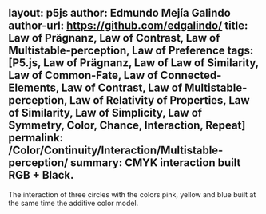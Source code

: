 layout: p5js
author: Edmundo Mejía Galindo
author-url: https://github.com/edgalindo/
title: Law of Prägnanz, Law of Contrast, Law of Multistable-perception, Law of Preference
tags: [P5.js, Law of Prägnanz, Law of Law of Similarity, Law of Common-Fate, Law of Connected-Elements, Law of Contrast, Law of Multistable-perception, Law of Relativity of Properties, Law of Similarity, Law of Simplicity, Law of Symmetry, Color, Chance, Interaction, Repeat]
permalink: /Color/Continuity/Interaction/Multistable-perception/
summary: CMYK interaction built RGB + Black.
---
The interaction of three circles with the colors pink, yellow and blue built at the same time the additive color model.
